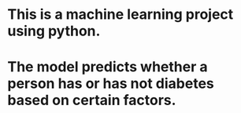 # This is a machine learning project using python. 
# The model predicts whether a person has or has not diabetes based on certain factors.
